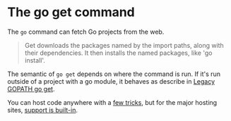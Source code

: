 # The go get command

The `go` command can fetch Go projects from the web.

> Get downloads the packages named by the import paths, along with their
> dependencies. It then installs the named packages, like 'go install'.

The semantic of `go get` depends on where the command is run. If it's run outside of a project with a go module, it behaves as describe in [Legacy GOPATH go get](https://golang.org/cmd/go/#hdr-Legacy_GOPATH_go_get).


You can host code anywhere with a [few
tricks](https://jve.linuxwall.info/blog/index.php?post/2015/08/26/Hosting_Go_code_on_Github_with_custom_import_path),
but for the major hosting sites, [support is
built-in](https://github.com/golang/tools/blob/c006dc79eb54fe1d2cfcfbe2cf24783e111c368a/go/vcs/vcs.go#L649-L691).